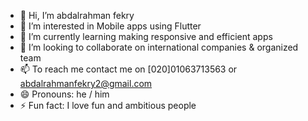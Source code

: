 - 👋 Hi, I’m abdalrahman fekry
- 👀 I’m interested in Mobile apps using Flutter
- 🌱 I’m currently learning making responsive and efficient apps
- 💞️ I’m looking to collaborate on international companies & organized team
- 📫 To reach me contact me on [020]01063713563 or abdalrahmanfekry2@gmail.com 
- 😄 Pronouns: he / him
- ⚡ Fun fact: I love fun and ambitious people

<!---
body666/body666 is a ✨ special ✨ repository because its `README.md` (this file) appears on your GitHub profile.
You can click the Preview link to take a look at your changes.
--->
